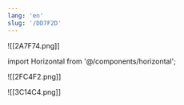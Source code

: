 ```yaml
---
lang: 'en'
slug: '/DD7F2D'
---
```


![[2A7F74.png]]

import Horizontal from '@/components/horizontal';

<Horizontal>

![[2FC4F2.png]]

![[3C14C4.png]]

</Horizontal>

